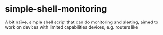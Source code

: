 # simple-shell-monitoring
A bit naïve, simple shell script that can do monitoring and alerting, aimed to work on devices with limited capabilities devices, e.g. routers like  
